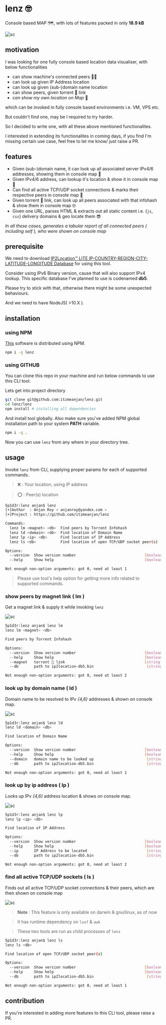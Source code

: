 # lenz 🤓

Console based MAP 🗺, with lots of features packed in only **18.9 kB**

![sc](sc/sc_0.png)

## motivation

I was looking for one fully console based location data visualiser, with below functionalities 

- can show machine's connected peers 👩‍💻
- can look up given IP Address location
- can look up given (sub-)domain name location
- can show peers, given torrent 🧲 link
- _can show my own location on Map_ 🙋

which can be invoked in fully console based environments i.e. VM, VPS etc.

But couldn't find one, may be I required to try harder. 

So I decided to write one, with all these above mentioned functionalites.

I interested in extending its functionalites in coming days, if you find I'm missing certain use case, feel free to let me know/ just raise a PR.

## features

- Given (sub-)domain name, it can look up all associated server IPv4/6 addresses, showing them in console map 🥴
- Given IPv4/6 address, can lookup it's location & show it in console map 🥳
- Can find all active TCP/UDP socket connections & marks their respective peers in console map 🤩
- Given torrent 🧲 link, can look up all peers associated with that infohash & show them in console map 🤓
- Given one URL, parses HTML & extracts out all static content i.e. {`js`, `css`} delivery domains & geo locate them 😎

_In all these cases, generates a tabular report of all connected peers _( including self )_, who were shown on console map_

## prerequisite

We need to download [IP2Location™ LITE IP-COUNTRY-REGION-CITY-LATITUDE-LONGITUDE Database](https://lite.ip2location.com/database/ip-country-region-city-latitude-longitude) for using this tool.

Consider using IPv6 Binary version, cause that will also support IPv4 lookup. This specific database I've planned to use is codenamed **db5**.

Please try to stick with that, otherwise there might be some unexpected behaviours.

And we need to have NodeJS( >10.X ).

## installation

### using NPM

[This](https://www.npmjs.com/package/lenz) software is distributed using NPM.

```bash
npm i -g lenz
```

### using GITHUB

You can clone this repo in your machine and run below commands to use this CLI tool.

Lets get into project directory

```bash
git clone git@github.com:itzmeanjan/lenz.git
cd lenz/lenz
npm install # installing all dependencies
```

And install tool globally. Also make sure you've added NPM global installation path to your system **PATH** variable.

```bash
npm i -g .
```

Now you can use `lenz` from any where in your directory tree.

## usage

Invoke `lenz` from CLI, supplying proper params for each of supported commands.

> ❌ : Your location, using IP address

> ⭕️ : Peer(s) location

```bash
5p1d3r:lenz anjan$ lenz
[+]Author  : Anjan Roy < anjanroy@yandex.com >
[+]Project : https://github.com/itzmeanjan/lenz

Commands:
  lenz lm <magnet> <db>  Find peers by Torrent Infohash
  lenz ld <domain> <db>  Find location of Domain Name
  lenz lp <ip> <db>      Find location of IP Address
  lenz ls <db>           Find location of open TCP/UDP socket peer(s)

Options:
  --version  Show version number                               [boolean]
  --help     Show help                                         [boolean]

Not enough non-option arguments: got 0, need at least 1
```

> Please use tool's help option for getting more info related to supported commands.

### show peers by magnet link ( lm )

Get a magnet link & supply it while invoking `lenz`

![sc](sc/sc_1.gif)

```bash
5p1d3r:lenz anjan$ lenz lm
lenz lm <magnet> <db>

Find peers by Torrent Infohash

Options:
  --version  Show version number                               [boolean]
  --help     Show help                                         [boolean]
  --magnet   torrent 🧲 link                                    [string]
  --db       path to ip2location-db5.bin                        [string]

Not enough non-option arguments: got 0, need at least 2
```

### look up by domain name ( ld )

Domain name to be resolved to IPv _{4,6}_ addresses & shown on console map.

![sc](sc/sc_2.gif)

```bash
5p1d3r:lenz anjan$ lenz ld
lenz ld <domain> <db>

Find location of Domain Name

Options:
  --version  Show version number                               [boolean]
  --help     Show help                                         [boolean]
  --domain   domain name to be looked up                        [string]
  --db       path to ip2location-db5.bin                        [string]

Not enough non-option arguments: got 0, need at least 2
```

### look up by ip address ( lp )

Looks up IPv _{4,6}_  address location & shows on console map.

![sc](sc/sc_3.gif)

```bash
5p1d3r:lenz anjan$ lenz lp
lenz lp <ip> <db>

Find location of IP Address

Options:
  --version  Show version number                               [boolean]
  --help     Show help                                         [boolean]
  --ip       IP Address to be located                           [string]
  --db       path to ip2location-db5.bin                        [string]

Not enough non-option arguments: got 0, need at least 2
```

### find all active TCP/UDP sockets ( ls )

Finds out all active TCP/UDP socket connections & their peers, which are then shown on console map

![sc](sc/sc_4.gif)

> **Note** : This feature is only available on darwin & gnu/linux, as of now

> It has runtime dependency on `lsof` & `awk`

> These two tools are run as child processes of `lenz`

```bash
5p1d3r:lenz anjan$ lenz ls
lenz ls <db>

Find location of open TCP/UDP socket peer(s)

Options:
  --version  Show version number                               [boolean]
  --help     Show help                                         [boolean]
  --db       path to ip2location-db5.bin                        [string]

Not enough non-option arguments: got 0, need at least 1
```

## contribution

If you're interested in adding more features to this CLI tool, please raise a PR.
